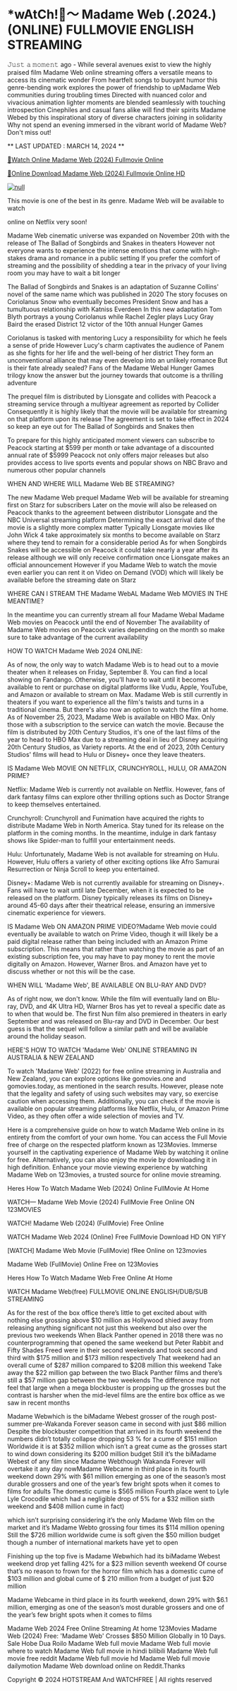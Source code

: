 <h1>*wAtCh!👀～ Madame Web (.2024.) (ONLINE) FULLMOVIE ENGLISH STREAMING</h1>

𝙹𝚞𝚜𝚝 𝚊 𝚖𝚘𝚖𝚎𝚗𝚝 ago - While several avenues exist to view the highly praised film Madame Web online streaming offers a versatile means to access its cinematic wonder From heartfelt songs to buoyant humor this genre-bending work explores the power of friendship to upMadame Web communities during troubling times Directed with nuanced color and vivacious animation lighter moments are blended seamlessly with touching introspection Cinephiles and casual fans alike will find their spirits Madame Webed by this inspirational story of diverse characters joining in solidarity Why not spend an evening immersed in the vibrant world of Madame Web? Don't miss out!
<p dir="auto">** LAST UPDATED : MARCH 14, 2024 **</p>
<p dir="auto"><a href="https://cutt.ly/Ow0LMJ0M" rel="nofollow">🔴Watch Online Madame Web (2024) Fullmovie Online</a></p>
<p dir="auto"><a href="https://cutt.ly/Ow0LMJ0M" rel="nofollow">🔴Online Download Madame Web (2024) Fullmovie Online HD</a></p>
<p dir="auto"><a href="https://cutt.ly/Ow0LMJ0M" rel="nofollow"><img src="https://camo.githubusercontent.com/917e6ed5c302499242165dcc02bdbce85c075fd21b35918eb9c0b771855261b8/68747470733a2f2f7374617469632e7769787374617469632e636f6d2f6d656469612f6232343966395f61646163386637306662336634356238383639313639366337376465313866337e6d76322e676966" alt="null" style="max-width: 100%;"></a></p>
<p dir="auto">This movie is one of the best in its genre. Madame Web will be available to watch</p>
<p dir="auto">online on Netflix very soon!</p>
<p dir="auto">Madame Web cinematic universe was expanded on November 20th with the release of The Ballad of Songbirds and Snakes in theaters However not everyone wants to experience the intense emotions that come with high-stakes drama and romance in a public setting If you prefer the comfort of streaming and the possibility of shedding a tear in the privacy of your living room you may have to wait a bit longer</p>
<p dir="auto">The Ballad of Songbirds and Snakes is an adaptation of Suzanne Collins' novel of the same name which was published in 2020 The story focuses on Coriolanus Snow who eventually becomes President Snow and has a tumultuous relationship with Katniss Everdeen In this new adaptation Tom Blyth portrays a young Coriolanus while Rachel Zegler plays Lucy Gray Baird the erased District 12 victor of the 10th annual Hunger Games</p>
<p dir="auto">Coriolanus is tasked with mentoring Lucy a responsibility for which he feels a sense of pride However Lucy's charm captivates the audience of Panem as she fights for her life and the well-being of her district They form an unconventional alliance that may even develop into an unlikely romance But is their fate already sealed? Fans of the Madame Webal Hunger Games trilogy know the answer but the journey towards that outcome is a thrilling adventure</p>
<p dir="auto">The prequel film is distributed by Lionsgate and collides with Peacock a streaming service through a multiyear agreement as reported by Collider Consequently it is highly likely that the movie will be available for streaming on that platform upon its release The agreement is set to take effect in 2024 so keep an eye out for The Ballad of Songbirds and Snakes then</p>
<p dir="auto">To prepare for this highly anticipated moment viewers can subscribe to Peacock starting at $599 per month or take advantage of a discounted annual rate of $5999 Peacock not only offers major releases but also provides access to live sports events and popular shows on NBC Bravo and numerous other popular channels</p>
<p dir="auto">WHEN AND WHERE WILL Madame Web BE STREAMING?</p>
<p dir="auto">The new Madame Web prequel Madame Web will be available for streaming first on Starz for subscribers Later on the movie will also be released on Peacock thanks to the agreement between distributor Lionsgate and the NBC Universal streaming platform Determining the exact arrival date of the movie is a slightly more complex matter Typically Lionsgate movies like John Wick 4 take approximately six months to become available on Starz where they tend to remain for a considerable period As for when Songbirds Snakes will be accessible on Peacock it could take nearly a year after its release although we will only receive confirmation once Lionsgate makes an official announcement However if you Madame Web to watch the movie even earlier you can rent it on Video on Demand (VOD) which will likely be available before the streaming date on Starz</p>
<p dir="auto">WHERE CAN I STREAM THE Madame WebAL Madame Web MOVIES IN THE MEANTIME?</p>
<p dir="auto">In the meantime you can currently stream all four Madame Webal Madame Web movies on Peacock until the end of November The availability of Madame Web movies on Peacock varies depending on the month so make sure to take advantage of the current availability</p>
<p dir="auto">HOW TO WATCH Madame Web 2024 ONLINE:</p>
<p dir="auto">As of now, the only way to watch Madame Web is to head out to a movie theater when it releases on Friday, September 8. You can find a local showing on Fandango. Otherwise, you'll have to wait until it becomes available to rent or purchase on digital platforms like Vudu, Apple, YouTube, and Amazon or available to stream on Max. Madame Web is still currently in theaters if you want to experience all the film's twists and turns in a traditional cinema. But there's also now an option to watch the film at home. As of November 25, 2023, Madame Web is available on HBO Max. Only those with a subscription to the service can watch the movie. Because the film is distributed by 20th Century Studios, it's one of the last films of the year to head to HBO Max due to a streaming deal in lieu of Disney acquiring 20th Century Studios, as Variety reports. At the end of 2023, 20th Century Studios' films will head to Hulu or Disney+ once they leave theaters.</p>
<p dir="auto">IS Madame Web MOVIE ON NETFLIX, CRUNCHYROLL, HULU, OR AMAZON PRIME?</p>
<p dir="auto">Netflix: Madame Web is currently not available on Netflix. However, fans of dark fantasy films can explore other thrilling options such as Doctor Strange to keep themselves entertained.</p>
<p dir="auto">Crunchyroll: Crunchyroll and Funimation have acquired the rights to distribute Madame Web in North America. Stay tuned for its release on the platform in the coming months. In the meantime, indulge in dark fantasy shows like Spider-man to fulfill your entertainment needs.</p>
<p dir="auto">Hulu: Unfortunately, Madame Web is not available for streaming on Hulu. However, Hulu offers a variety of other exciting options like Afro Samurai Resurrection or Ninja Scroll to keep you entertained.</p>
<p dir="auto">Disney+: Madame Web is not currently available for streaming on Disney+. Fans will have to wait until late December, when it is expected to be released on the platform. Disney typically releases its films on Disney+ around 45-60 days after their theatrical release, ensuring an immersive cinematic experience for viewers.</p>
<p dir="auto">IS Madame Web ON AMAZON PRIME VIDEO?Madame Web movie could eventually be available to watch on Prime Video, though it will likely be a paid digital release rather than being included with an Amazon Prime subscription. This means that rather than watching the movie as part of an existing subscription fee, you may have to pay money to rent the movie digitally on Amazon. However, Warner Bros. and Amazon have yet to discuss whether or not this will be the case.</p>
<p dir="auto">WHEN WILL 'Madame Web', BE AVAILABLE ON BLU-RAY AND DVD?</p>
<p dir="auto">As of right now, we don't know. While the film will eventually land on Blu-ray, DVD, and 4K Ultra HD, Warner Bros has yet to reveal a specific date as to when that would be. The first Nun film also premiered in theaters in early September and was released on Blu-ray and DVD in December. Our best guess is that the sequel will follow a similar path and will be available around the holiday season.</p>
<p dir="auto">HERE'S HOW TO WATCH 'Madame Web' ONLINE STREAMING IN AUSTRALIA &amp; NEW ZEALAND</p>
<p dir="auto">To watch 'Madame Web' (2022) for free online streaming in Australia and New Zealand, you can explore options like gomovies.one and gomovies.today, as mentioned in the search results. However, please note that the legality and safety of using such websites may vary, so exercise caution when accessing them. Additionally, you can check if the movie is available on popular streaming platforms like Netflix, Hulu, or Amazon Prime Video, as they often offer a wide selection of movies and TV.</p>
<p dir="auto">Here is a comprehensive guide on how to watch Madame Web online in its entirety from the comfort of your own home. You can access the Full Movie free of charge on the respected platform known as 123Movies. Immerse yourself in the captivating experience of Madame Web by watching it online for free. Alternatively, you can also enjoy the movie by downloading it in high definition. Enhance your movie viewing experience by watching Madame Web on 123movies, a trusted source for online movie streaming.</p>
<p dir="auto">Heres How To Watch Madame Web (2024) Online FullMovie At Home</p>
<p dir="auto">WATCH— Madame Web Movie (2024) FullMovie Free Online ON 123MOVIES</p>
<p dir="auto">WATCH! Madame Web (2024) (FullMovie) Free Online</p>
<p dir="auto">WATCH Madame Web 2024 (Online) Free FullMovie Download HD ON YIFY</p>
<p dir="auto">[WATCH] Madame Web Movie (FullMovie) fRee Online on 123movies</p>
<p dir="auto">Madame Web (FullMovie) Online Free on 123Movies</p>
<p dir="auto">Heres How To Watch Madame Web Free Online At Home</p>
<p dir="auto">WATCH Madame Web(free) FULLMOVIE ONLINE ENGLISH/DUB/SUB STREAMING</p>
<p dir="auto">As for the rest of the box office there’s little to get excited about with nothing else grossing above $10 million as Hollywood shied away from releasing anything significant not just this weekend but also over the previous two weekends When Black Panther opened in 2018 there was no counterprogramming that opened the same weekend but Peter Rabbit and Fifty Shades Freed were in their second weekends and took second and third with $175 million and $173 million respectively That weekend had an overall cume of $287 million compared to $208 million this weekend Take away the $22 million gap between the two Black Panther films and there’s still a $57 million gap between the two weekends The difference may not feel that large when a mega blockbuster is propping up the grosses but the contrast is harsher when the mid-level films are the entire box office as we saw in recent months</p>
<p dir="auto">Madame Webwhich is the biMadame Webest grosser of the rough post-summer pre-Wakanda Forever season came in second with just $86 million Despite the blockbuster competition that arrived in its fourth weekend the numbers didn’t totally collapse dropping 53 % for a cume of $151 million Worldwide it is at $352 million which isn’t a great cume as the grosses start to wind down considering its $200 million budget Still it’s the biMadame Webest of any film since Madame Webthough Wakanda Forever will overtake it any day nowMadame Webcame in third place in its fourth weekend down 29% with $61 million emerging as one of the season’s most durable grossers and one of the year’s few bright spots when it comes to films for adults The domestic cume is $565 million Fourth place went to Lyle Lyle Crocodile which had a negligible drop of 5% for a $32 million sixth weekend and $408 million cume in fact)</p>
<p dir="auto">which isn’t surprising considering it’s the only Madame Web film on the market and it’s Madame Webto grossing four times its $114 million opening Still the $726 million worldwide cume is soft given the $50 million budget though a number of international markets have yet to open</p>
<p dir="auto">Finishing up the top five is Madame Webwhich had its biMadame Webest weekend drop yet falling 42% for a $23 million seventh weekend Of course that’s no reason to frown for the horror film which has a domestic cume of $103 million and global cume of $ 210 million from a budget of just $20 million</p>
<p dir="auto">Madame Webcame in third place in its fourth weekend, down 29% with $6.1 million, emerging as one of the season’s most durable grossers and one of the year’s few bright spots when it comes to films</p>
Madame Web 2024 Free Online Streaming At home 123Movies Madame Web (2024) Free: 'Madame Web' Crosses $850 Million Globally in 10 Days.
Sale Hobe Dua Roilo
Madame Web full movie
Madame Web full movie where to watch Madame Web full movie in hindi bilibili Madame Web full movie free reddit Madame Web full movie hd Madame Web full movie dailymotion
Madame Web download online on Reddit.Thanks


<p dir="auto">Copyright © 2024 HOTSTREAM And WATCHFREE | All rights reserved</p>
</article>
